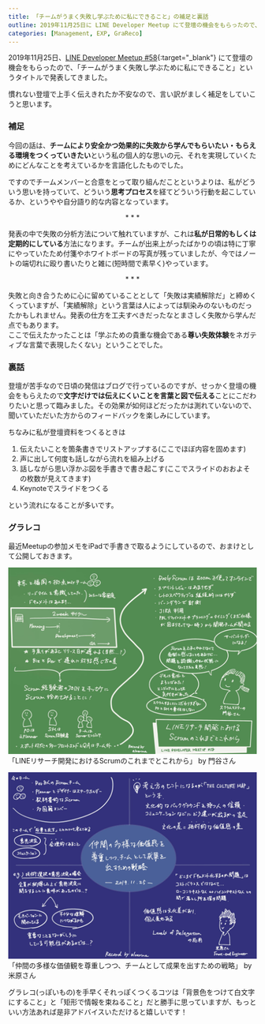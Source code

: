 ```yaml
---
title: 「チームがうまく失敗し学ぶために私にできること」の補足と裏話
outline: 2019年11月25日に LINE Developer Meetup にて登壇の機会をもらったので、「チームがうまく失敗し学ぶために私にできること」というタイトルで発表してきました。その補足とちょっとした裏話です。
categories: [Management, EXP, GraReco]
---
```


2019年11月25日、[LINE Developer Meetup #58](https://line.connpass.com/event/154447/){:target="_blank"} にて登壇の機会をもらったので、「チームがうまく失敗し学ぶために私にできること」というタイトルで発表してきました。

<script async class="speakerdeck-embed" data-id="8b3ee51403284b37956b96592f1be8c9" data-ratio="1.33333333333333" src="//speakerdeck.com/assets/embed.js"></script>  

慣れない登壇で上手く伝えきれたか不安なので、言い訳がましく補足をしていこうと思います。



### 補足

今回の話は、**チームにより安全かつ効果的に失敗から学んでもらいたい・もらえる環境をつくっていきたい**という私の個人的な思いの元、それを実現していくためにどんなことを考えているかを言語化したものでした。

ですのでチームメンバーと合意をとって取り組んだことというよりは、私がどういう思いを持っていて、どういう**思考プロセス**を経てどういう行動を起こしているか、というやや自分語り的な内容となっています。  

<p style="text-align:center">* * *</p>

発表の中で失敗の分析方法について触れていますが、これは**私が日常的もしくは定期的にしている**方法になります。チームが出来上がったばかりの頃は特に丁寧にやっていたため付箋やホワイトボードの写真が残っていましたが、今ではノートの端切れに殴り書いたりと雑に(短時間で素早く)やっています。

<p style="text-align:center">* * *</p>

失敗と向き合うために心に留めていることとして「失敗は実績解除だ」と締めくくっていますが、「実績解除」という言葉は人によっては馴染みのないものだったかもしれません。発表の仕方を工夫すべきだったなとまさしく失敗から学んだ点でもあります。  
ここで伝えたかったことは「学ぶための貴重な機会である**尊い失敗体験**をネガティブな言葉で表現したくない」ということでした。


### 裏話

登壇が苦手なので日頃の発信はブログで行っているのですが、せっかく登壇の機会をもらえたので**文字だけでは伝えにくいことを言葉と図で伝える**ことにこだわりたいと思って臨みました。その効果が如何ほどだったかは測れていないので、聞いていただいた方からのフィードバックを楽しみにしています。

ちなみに私が登壇資料をつくるときは

1. 伝えたいことを箇条書きでリストアップする(ここでほぼ内容を固めます)
2. 声に出して何度も話しながら流れを組み上げる
3. 話しながら思い浮かぶ図を手書きで書き起こす(ここでスライドのおおよその枚数が見えてきます)
4. Keynoteでスライドをつくる

という流れになることが多いです。

### グラレコ

最近Meetupの参加メモをiPadで手書きで取るようにしているので、おまけとして公開しておきます。

<img src="/assets/2019-11-27-1-grareco_1.jpg" alt="grareco_1" loading="lazy">
「LINEリサーチ開発におけるScrumのこれまでとこれから」 by 門谷さん

<p></p>

<img src="/assets/2019-11-27-1-grareco_2.jpg" alt="grareco_2" loading="lazy">
「仲間の多様な価値観を尊重しつつ、チームとして成果を出すための戦略」 by 米原さん

<p></p>

グラレコ(っぽいもの)を手早くそれっぽくつくるコツは「背景色をつけて白文字にすること」と「矩形で情報を束ねること」だと勝手に思っていますが、もっといい方法あれば是非アドバイスいただけると嬉しいです！














